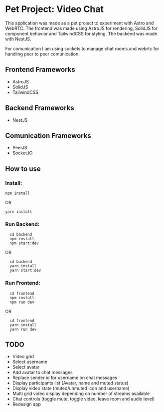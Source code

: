 # Pet Project: Video Chat

This application was made as a pet project to experiment with Astro and WebRTC.
The frontend was made using AstroJS for rendering, SolidJS for component behavior and TailwindCSS for styling.
The backend was made with NestJS.

For comunication I am using sockets to manage chat rooms and webrtc for handling peer to peer comunication.

## Frontend Frameworks
- AstroJS
- SolidJS
- TailwindCSS

## Backend Frameworks
- NestJS

## Comunication Frameworks
- PeerJS
- Socket.IO

## How to use

### Install:
`npm install`

OR

`yarn install`

### Run Backend:
```
  cd backend
  npm install
  npm start:dev
```

OR

```
  cd backend
  yarn install
  yarn start:dev
```

### Run Frontend:
```
  cd frontend
  npm install
  npm run dev
```

OR

```
  cd frontend
  yarn install
  yarn run dev
```

## TODO
- Video grid
- Select username
- Select avatar
- Add avatar to chat messages
- Replace sender id for username on chat messages
- Display participants list (Avatar, name and muted status)
- Display video state (muted/unmuted icon and username)
- Multi grid video display depending on number of streams available
- Chat controls (toggle mute, toggle video, leave room and audio level)
- Redesign app

